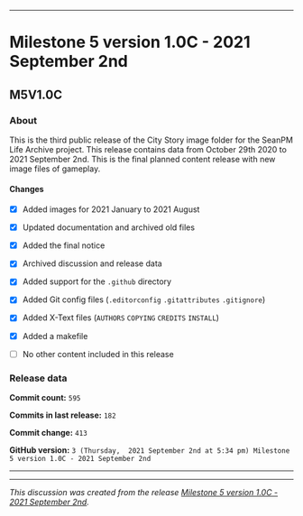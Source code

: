 
***

# Milestone 5 version 1.0C - 2021 September 2nd

## M5V1.0C

### About

This is the third public release of the City Story image folder for the SeanPM Life Archive project. This release contains data from October 29th 2020 to 2021 September 2nd. This is the final planned content release with new image files of gameplay.

#### Changes
 
- [x]  Added images for 2021 January to 2021 August

- [x] Updated documentation and archived old files

- [x] Added the final notice

- [x] Archived discussion and release data

- [x] Added support for the `.github` directory

- [x] Added Git config files (`.editorconfig` `.gitattributes` `.gitignore`)

- [x] Added X-Text files (`AUTHORS` `COPYING` `CREDITS` `INSTALL`)

- [x] Added a makefile

- [ ] No other content included in this release

<!-- 
Changes in this release:

- [x] Deleted 22 `IGNORE.md` files

- [x] Documentation updates, adding release notes for v1

- [ ] No other changes in this release
!-->

### Release data

**Commit count:** `595`

**Commits in last release:** `182`

**Commit change:** `413`

**GitHub version:** `3 (Thursday,  2021 September 2nd at 5:34 pm) Milestone 5 version 1.0C - 2021 September 2nd`

***


<hr /><em>This discussion was created from the release <a href='https://github.com/seanpm2001/SeansLifeArchive_Images_City-Story/releases/tag/M5V1.0C'>Milestone 5 version 1.0C - 2021 September 2nd</a>.</em>
